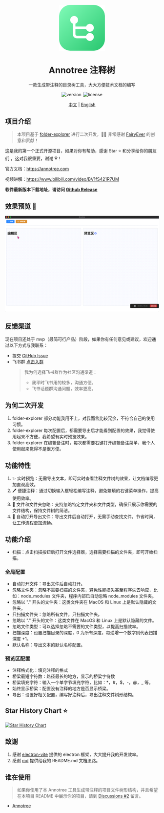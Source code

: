 <p align="center">
 <img src="/resources/icon.png" width="32" alt="Annotree" style="width: 150px; height: 150px;">
</p>

<div align="center">
<h1>
Annotree 注释树
</h1>
</div>

<p align="center">一款生成带注释的目录树工具，大大方便技术文档的编写</p>

<p align="center">
 <img  src="https://img.shields.io/github/v/tag/itchaox/annotree?label=version&color=90d799" alt="version" style="margin-right: 2px"/>
  <img src="https://img.shields.io/static/v1?label=license&message=MIT&color=blue" alt="license" />
</p>

<p align="center">
<a href="/README-ZH.md">中文</a> |
<a href="/README.md">English</a>
</p>

## 项目介绍

> 本项目基于 [folder-explorer](https://github.com/d2-projects/folder-explorer) 进行二次开发，🙏🏻 非常感谢 [FairyEver](https://github.com/FairyEver) 的创意和贡献！

这是我的第一个正式开源项目，如果对你有帮助，感谢 Star ⭐️ 和分享给你的朋友们 ，这对我很重要，谢谢 💗！

官方文档：https://annotree.com

视频讲解：https://www.bilibili.com/video/BV1fS421R7UM

**软件最新版本下载地址，请访问 [Github Release](https://github.com/itchaox/annotree/releases)**

## 效果预览 🎉

![demo](/resources/demo.gif)

## 反馈渠道

现在项目还处于 mvp（最简可行产品）阶段，如果你有任何意见或建议，欢迎通过以下方式与我联系：

- 提交 [GitHub Issue](https://github.com/itchaox/annotree/issues)
- 飞书群 [点击入群](https://applink.feishu.cn/client/chat/chatter/add_by_link?link_token=e0aoc0d1-0df2-4cec-bb6f-97da6e754f5e)
  > 我为何选择飞书群作为社区沟通渠道：
  >
  > - 我平时飞书用的较多，沟通方便。
  > - 飞书话题群沟通问题，效率更高。

<!-- 官方文档： -->

## 为何二次开发

1.  folder-explorer 部分功能我用不上，对我而言比较冗余，不符合自己的使用习惯。
2.  folder-explorer 每次配置后，都需要导出后才能看到配置的效果，我觉得使用起来不方便，我希望有实时预览效果。
3.  folder-explorer 在编辑备注时，每次都需要右键打开编辑备注菜单，我个人使用起来觉得不是很方便。

## 功能特性

1. ✨ 实时预览：无需导出文本，即可实时查看注释文件树的效果，让文档编写更加直观高效。
2. 🖊️ 便捷注释：通过切换输入框轻松编写注释，避免繁琐的右键菜单操作，提高使用效率。
3. 🚫 文件和文件夹忽略：支持忽略特定文件夹和文件类型，确保只展示你需要的文件结构，保持文件树的简洁。
4. 📂 自动打开导出文件：导出文件后自动打开，无需手动查找文件，节省时间，让工作流程更加流畅。

## 功能介绍

- 扫描：点击扫描按钮后打开文件选择器，选择需要扫描的文件夹，即可开始扫描。

### 全局配置

- 自动打开文件：导出文件后自动打开。
- 忽略文件夹：忽略不需要扫描的文件夹，避免性能损失甚至程序失去响应，比如：node_modules 文件夹，程序内部已自动忽略 node_modules 文件夹。
- 忽略以 "." 开头的文件夹：这类文件夹在 MacOS 和 Linux 上是默认隐藏的文件夹。
- 只扫描文件夹：忽略所有文件，只扫描文件夹。
- 忽略以 "." 开头的文件：这类文件在 MacOS 和 Linux 上是默认隐藏的文件。
- 忽略文件类型：可以选择忽略不需要的文件类型，以提高扫描效率。
- 扫描深度：设置扫描目录的深度，0 为所有深度，每递增一个数字则代表扫描深度 +1。
- 默认名称：导出文本的默认名称配置。

### 预览区配置

- 注释格式化：填充注释的格式
- 桥梁最短字符数：路径最长的地方，显示的桥梁字符数
- 桥梁填充字符：输入一个单字节填充字符，比如：\*，\#，\$，\-，\@，\_ 等。
- 始终显示桥梁：配置没有注释的地方是否显示桥梁。
- 导出：设置好相关配置，编写好注释后，导出注释文件树形结构。

## Star History Chart ⭐️

[![Star History Chart](https://api.star-history.com/svg?repos=itchaox/annotree&type=Date)](https://star-history.com/#itchaox/annotree&Date)

## 致谢

1. 感谢 [electron-vite](https://github.com/alex8088/electron-vite) 提供的 electron 框架，大大提升我的开发效率。
2. 感谢 [md](https://github.com/doocs/md) 提供给我的 README.md 文档思路。

## 谁在使用

> 如果你使用了本 Annotree 工具生成带注释的项目文件树形结构，并且希望在本项目 README 中展示你的项目，请到 [Discussions #2](https://github.com/itchaox/annotree/discussions/2) 留言。

- [Annotree](https://github.com/itchaox/annotree)
